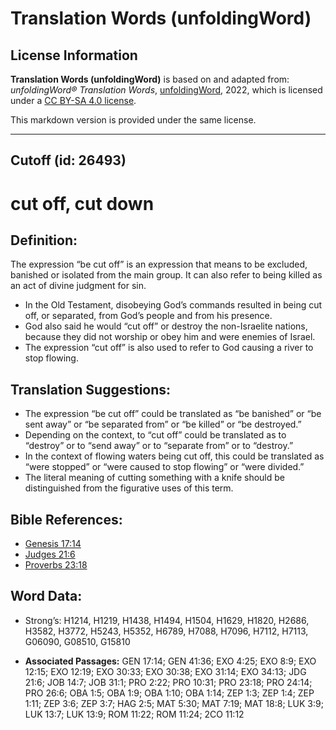# Translation Words (unfoldingWord)

## License Information

**Translation Words (unfoldingWord)** is based on and adapted from: _unfoldingWord® Translation Words_, [unfoldingWord](https://unfoldingword.org/utw), 2022, which is licensed under a [CC BY-SA 4.0 license](https://creativecommons.org/licenses/by-sa/4.0/legalcode.en).

This markdown version is provided under the same license.



--------------------------------

## Cutoff (id: 26493)

cut off, cut down
=================

Definition:
-----------

The expression “be cut off” is an expression that means to be excluded, banished or isolated from the main group. It can also refer to being killed as an act of divine judgment for sin.

* In the Old Testament, disobeying God’s commands resulted in being cut off, or separated, from God’s people and from his presence.
* God also said he would “cut off” or destroy the non\-Israelite nations, because they did not worship or obey him and were enemies of Israel.
* The expression “cut off” is also used to refer to God causing a river to stop flowing.

Translation Suggestions:
------------------------

* The expression “be cut off” could be translated as “be banished” or “be sent away” or “be separated from” or “be killed” or “be destroyed.”
* Depending on the context, to “cut off” could be translated as to “destroy” or to “send away” or to “separate from” or to “destroy.”
* In the context of flowing waters being cut off, this could be translated as “were stopped” or “were caused to stop flowing” or “were divided.”
* The literal meaning of cutting something with a knife should be distinguished from the figurative uses of this term.

Bible References:
-----------------

* [Genesis 17:14](https://ref.ly/Gen17:14)
* [Judges 21:6](https://ref.ly/Judg21:6)
* [Proverbs 23:18](https://ref.ly/Prov23:18)

Word Data:
----------

* Strong’s: H1214, H1219, H1438, H1494, H1504, H1629, H1820, H2686, H3582, H3772, H5243, H5352, H6789, H7088, H7096, H7112, H7113, G06090, G08510, G15810

* **Associated Passages:** GEN 17:14; GEN 41:36; EXO 4:25; EXO 8:9; EXO 12:15; EXO 12:19; EXO 30:33; EXO 30:38; EXO 31:14; EXO 34:13; JDG 21:6; JOB 14:7; JOB 31:1; PRO 2:22; PRO 10:31; PRO 23:18; PRO 24:14; PRO 26:6; OBA 1:5; OBA 1:9; OBA 1:10; OBA 1:14; ZEP 1:3; ZEP 1:4; ZEP 1:11; ZEP 3:6; ZEP 3:7; HAG 2:5; MAT 5:30; MAT 7:19; MAT 18:8; LUK 3:9; LUK 13:7; LUK 13:9; ROM 11:22; ROM 11:24; 2CO 11:12

